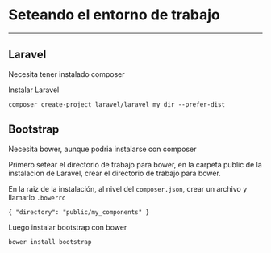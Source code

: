 # Seteando el entorno de trabajo #

----------
## Laravel ##
Necesita tener instalado composer

Instalar Laravel

`composer create-project laravel/laravel my_dir --prefer-dist`

## Bootstrap ##
Necesita bower, aunque podria instalarse con composer

Primero setear el directorio de trabajo para bower, en la carpeta public de la instalacion de Laravel, crear el directorio de trabajo para bower.

En la raiz de la instalación, al nivel del `composer.json`, crear un archivo y llamarlo `.bowerrc`

`
{
  "directory": "public/my_components"
}
`

Luego instalar bootstrap con bower

`bower install bootstrap`
